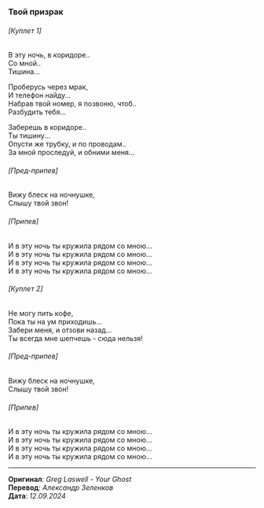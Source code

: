 ### Твой призрак

###### [Куплет 1]

В эту ночь, в коридоре.. \
Со мной.. \
Тишина...

Проберусь через мрак, \
И телефон найду... \
Набрав твой номер, я позвоню, чтоб.. \
Разбудить тебя...

Заберешь в коридоре.. \
Ты тишину... \
Опусти же трубку, и по проводам.. \
За мной проследуй, и обними меня...

###### [Пред-припев]

Вижу блеск на ночнушке, \
Слышу твой звон!

###### [Припев]

И в эту ночь ты кружила рядом со мною... \
И в эту ночь ты кружила рядом со мною... \
И в эту ночь ты кружила рядом со мною... \
И в эту ночь ты кружила рядом со мною...

###### [Куплет 2]

Не могу пить кофе, \
Пока ты на ум приходишь... \
Забери меня, и отзови назад... \
Ты всегда мне шепчешь - сюда нельзя!

###### [Пред-припев]

Вижу блеск на ночнушке, \
Слышу твой звон!

###### [Припев]

И в эту ночь ты кружила рядом со мною... \
И в эту ночь ты кружила рядом со мною... \
И в эту ночь ты кружила рядом со мною... \
И в эту ночь ты кружила рядом со мною...

---

**Оригинал**: _Greg Laswell - Your Ghost_ \
**Перевод**: _Александр Зеленков_ \
**Дата**: _12.09.2024_
